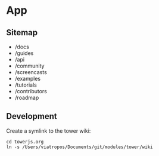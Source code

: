 # App

## Sitemap

- /docs
- /guides
- /api
- /community
- /screencasts
- /examples
- /tutorials
- /contributors
- /roadmap

## Development

Create a symlink to the tower wiki:

```
cd towerjs.org
ln -s /Users/viatropos/Documents/git/modules/tower/wiki
```